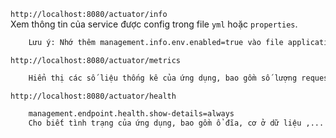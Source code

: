 ```http://localhost:8080/actuator/info```    
Xem thông tin của service được config trong file ```yml``` hoặc ```properties```.
```bash
    Lưu ý: Nhớ thêm management.info.env.enabled=true vào file application.yml
```
```http://localhost:8080/actuator/metrics```
```bash
    Hiển thị các số liệu thống kê của ứng dụng, bao gồm số lượng request, thời gian xử lý, ...
```

```http://localhost:8080/actuator/health```
```bash
    management.endpoint.health.show-details=always
    Cho biết tình trạng của ứng dụng, bao gồm ổ đĩa, cơ ở dữ liệu ,... 
```
